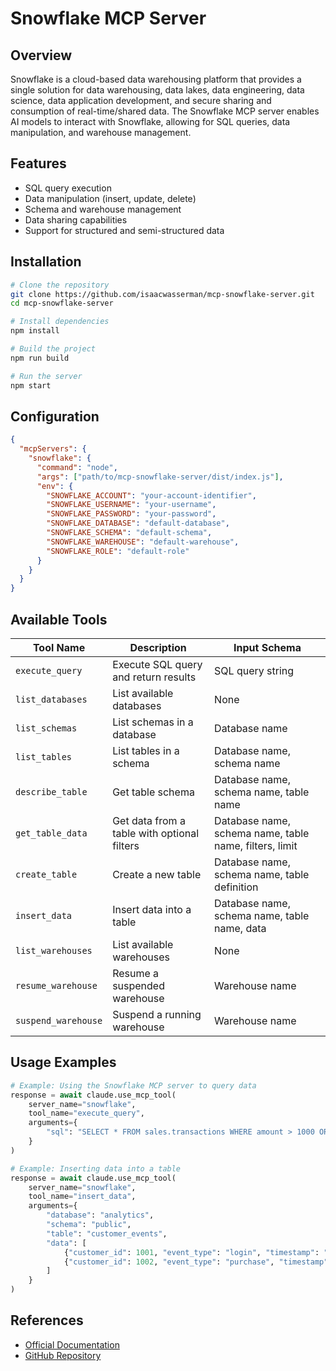 # Snowflake MCP Server

## Overview

Snowflake is a cloud-based data warehousing platform that provides a single solution for data warehousing, data lakes, data engineering, data science, data application development, and secure sharing and consumption of real-time/shared data. The Snowflake MCP server enables AI models to interact with Snowflake, allowing for SQL queries, data manipulation, and warehouse management.

## Features

- SQL query execution
- Data manipulation (insert, update, delete)
- Schema and warehouse management
- Data sharing capabilities
- Support for structured and semi-structured data

## Installation

```bash
# Clone the repository
git clone https://github.com/isaacwasserman/mcp-snowflake-server.git
cd mcp-snowflake-server

# Install dependencies
npm install

# Build the project
npm run build

# Run the server
npm start
```

## Configuration

```json
{
  "mcpServers": {
    "snowflake": {
      "command": "node",
      "args": ["path/to/mcp-snowflake-server/dist/index.js"],
      "env": {
        "SNOWFLAKE_ACCOUNT": "your-account-identifier",
        "SNOWFLAKE_USERNAME": "your-username",
        "SNOWFLAKE_PASSWORD": "your-password",
        "SNOWFLAKE_DATABASE": "default-database",
        "SNOWFLAKE_SCHEMA": "default-schema",
        "SNOWFLAKE_WAREHOUSE": "default-warehouse",
        "SNOWFLAKE_ROLE": "default-role"
      }
    }
  }
}
```

## Available Tools

| Tool Name | Description | Input Schema |
|-----------|-------------|---------------|
| `execute_query` | Execute SQL query and return results | SQL query string |
| `list_databases` | List available databases | None |
| `list_schemas` | List schemas in a database | Database name |
| `list_tables` | List tables in a schema | Database name, schema name |
| `describe_table` | Get table schema | Database name, schema name, table name |
| `get_table_data` | Get data from a table with optional filters | Database name, schema name, table name, filters, limit |
| `create_table` | Create a new table | Database name, schema name, table definition |
| `insert_data` | Insert data into a table | Database name, schema name, table name, data |
| `list_warehouses` | List available warehouses | None |
| `resume_warehouse` | Resume a suspended warehouse | Warehouse name |
| `suspend_warehouse` | Suspend a running warehouse | Warehouse name |

## Usage Examples

```python
# Example: Using the Snowflake MCP server to query data
response = await claude.use_mcp_tool(
    server_name="snowflake",
    tool_name="execute_query",
    arguments={
        "sql": "SELECT * FROM sales.transactions WHERE amount > 1000 ORDER BY transaction_date DESC LIMIT 10"
    }
)

# Example: Inserting data into a table
response = await claude.use_mcp_tool(
    server_name="snowflake",
    tool_name="insert_data",
    arguments={
        "database": "analytics",
        "schema": "public",
        "table": "customer_events",
        "data": [
            {"customer_id": 1001, "event_type": "login", "timestamp": "2025-04-01T12:30:45Z"},
            {"customer_id": 1002, "event_type": "purchase", "timestamp": "2025-04-01T13:45:22Z"}
        ]
    }
)
```

## References

- [Official Documentation](https://docs.snowflake.com/)
- [GitHub Repository](https://github.com/isaacwasserman/mcp-snowflake-server)